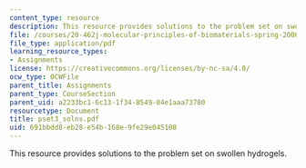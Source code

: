 ```yaml
---
content_type: resource
description: This resource provides solutions to the problem set on swollen hydrogels.
file: /courses/20-462j-molecular-principles-of-biomaterials-spring-2006/691bbdd8eb28e54b168e9fe29e045108_pset3_solns.pdf
file_type: application/pdf
learning_resource_types:
- Assignments
license: https://creativecommons.org/licenses/by-nc-sa/4.0/
ocw_type: OCWFile
parent_title: Assignments
parent_type: CourseSection
parent_uid: a2233bc1-6c13-1f34-8549-04e1aaa73780
resourcetype: Document
title: pset3_solns.pdf
uid: 691bbdd8-eb28-e54b-168e-9fe29e045108
---
```

This resource provides solutions to the problem set on swollen hydrogels.